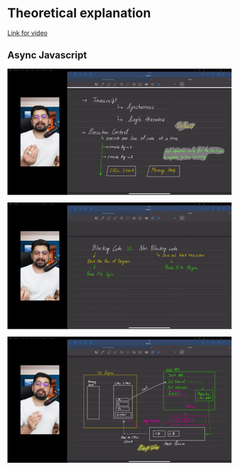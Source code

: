 # Theoretical explanation
[ Link for video ](https://www.youtube.com/watch?v=zgt5oTD3rRc&list=PLu71SKxNbfoBuX3f4EOACle2y-tRC5Q37&index=37&ab_channel=ChaiaurCode)

## Async Javascript

![](<Screenshot (5).png>)

![alt text](<Screenshot (6).png>)

![alt text](<Screenshot (7).png>)